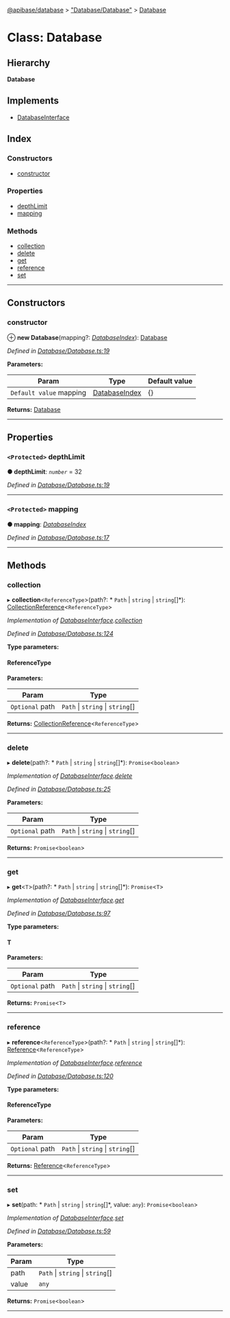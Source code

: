 [@apibase/database](../README.md) > ["Database/Database"](../modules/_database_database_.md) > [Database](../classes/_database_database_.database.md)

# Class: Database

## Hierarchy

**Database**

## Implements

* [DatabaseInterface](../interfaces/_database_databaseinterface_.databaseinterface.md)

## Index

### Constructors

* [constructor](_database_database_.database.md#constructor)

### Properties

* [depthLimit](_database_database_.database.md#depthlimit)
* [mapping](_database_database_.database.md#mapping)

### Methods

* [collection](_database_database_.database.md#collection)
* [delete](_database_database_.database.md#delete)
* [get](_database_database_.database.md#get)
* [reference](_database_database_.database.md#reference)
* [set](_database_database_.database.md#set)

---

## Constructors

<a id="constructor"></a>

###  constructor

⊕ **new Database**(mapping?: *[DatabaseIndex](../interfaces/_database_databaseinterface_.databaseindex.md)*): [Database](_database_database_.database.md)

*Defined in [Database/Database.ts:19](https://github.com/chapterjason/APIBase/blob/2632bf5/packages/database/src/Database/Database.ts#L19)*

**Parameters:**

| Param | Type | Default value |
| ------ | ------ | ------ |
| `Default value` mapping | [DatabaseIndex](../interfaces/_database_databaseinterface_.databaseindex.md) |  {} |

**Returns:** [Database](_database_database_.database.md)

___

## Properties

<a id="depthlimit"></a>

### `<Protected>` depthLimit

**● depthLimit**: *`number`* = 32

*Defined in [Database/Database.ts:19](https://github.com/chapterjason/APIBase/blob/2632bf5/packages/database/src/Database/Database.ts#L19)*

___
<a id="mapping"></a>

### `<Protected>` mapping

**● mapping**: *[DatabaseIndex](../interfaces/_database_databaseinterface_.databaseindex.md)*

*Defined in [Database/Database.ts:17](https://github.com/chapterjason/APIBase/blob/2632bf5/packages/database/src/Database/Database.ts#L17)*

___

## Methods

<a id="collection"></a>

###  collection

▸ **collection**<`ReferenceType`>(path?: * `Path` &#124; `string` &#124; `string`[]*): [CollectionReference](_database_reference_collectionreference_.collectionreference.md)<`ReferenceType`>

*Implementation of [DatabaseInterface](../interfaces/_database_databaseinterface_.databaseinterface.md).[collection](../interfaces/_database_databaseinterface_.databaseinterface.md#collection)*

*Defined in [Database/Database.ts:124](https://github.com/chapterjason/APIBase/blob/2632bf5/packages/database/src/Database/Database.ts#L124)*

**Type parameters:**

#### ReferenceType 
**Parameters:**

| Param | Type |
| ------ | ------ |
| `Optional` path |  `Path` &#124; `string` &#124; `string`[]|

**Returns:** [CollectionReference](_database_reference_collectionreference_.collectionreference.md)<`ReferenceType`>

___
<a id="delete"></a>

###  delete

▸ **delete**(path?: * `Path` &#124; `string` &#124; `string`[]*): `Promise`<`boolean`>

*Implementation of [DatabaseInterface](../interfaces/_database_databaseinterface_.databaseinterface.md).[delete](../interfaces/_database_databaseinterface_.databaseinterface.md#delete)*

*Defined in [Database/Database.ts:25](https://github.com/chapterjason/APIBase/blob/2632bf5/packages/database/src/Database/Database.ts#L25)*

**Parameters:**

| Param | Type |
| ------ | ------ |
| `Optional` path |  `Path` &#124; `string` &#124; `string`[]|

**Returns:** `Promise`<`boolean`>

___
<a id="get"></a>

###  get

▸ **get**<`T`>(path?: * `Path` &#124; `string` &#124; `string`[]*): `Promise`<`T`>

*Implementation of [DatabaseInterface](../interfaces/_database_databaseinterface_.databaseinterface.md).[get](../interfaces/_database_databaseinterface_.databaseinterface.md#get)*

*Defined in [Database/Database.ts:97](https://github.com/chapterjason/APIBase/blob/2632bf5/packages/database/src/Database/Database.ts#L97)*

**Type parameters:**

#### T 
**Parameters:**

| Param | Type |
| ------ | ------ |
| `Optional` path |  `Path` &#124; `string` &#124; `string`[]|

**Returns:** `Promise`<`T`>

___
<a id="reference"></a>

###  reference

▸ **reference**<`ReferenceType`>(path?: * `Path` &#124; `string` &#124; `string`[]*): [Reference](_database_reference_reference_.reference.md)<`ReferenceType`>

*Implementation of [DatabaseInterface](../interfaces/_database_databaseinterface_.databaseinterface.md).[reference](../interfaces/_database_databaseinterface_.databaseinterface.md#reference)*

*Defined in [Database/Database.ts:120](https://github.com/chapterjason/APIBase/blob/2632bf5/packages/database/src/Database/Database.ts#L120)*

**Type parameters:**

#### ReferenceType 
**Parameters:**

| Param | Type |
| ------ | ------ |
| `Optional` path |  `Path` &#124; `string` &#124; `string`[]|

**Returns:** [Reference](_database_reference_reference_.reference.md)<`ReferenceType`>

___
<a id="set"></a>

###  set

▸ **set**(path: * `Path` &#124; `string` &#124; `string`[]*, value: *`any`*): `Promise`<`boolean`>

*Implementation of [DatabaseInterface](../interfaces/_database_databaseinterface_.databaseinterface.md).[set](../interfaces/_database_databaseinterface_.databaseinterface.md#set)*

*Defined in [Database/Database.ts:59](https://github.com/chapterjason/APIBase/blob/2632bf5/packages/database/src/Database/Database.ts#L59)*

**Parameters:**

| Param | Type |
| ------ | ------ |
| path |  `Path` &#124; `string` &#124; `string`[]|
| value | `any` |

**Returns:** `Promise`<`boolean`>

___


